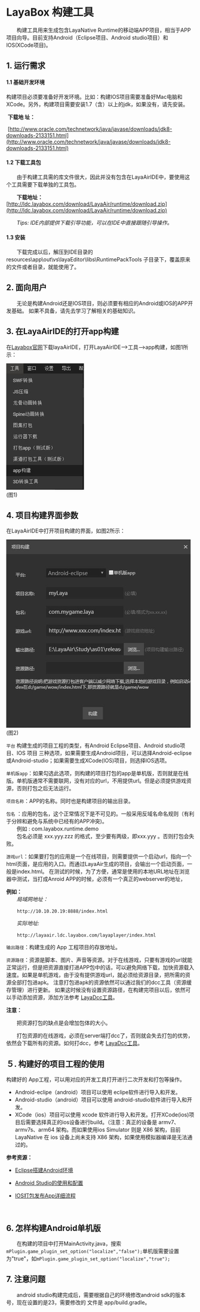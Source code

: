 # LayaBox 构建工具
　　构建工具用来生成包含LayaNative Runtime的移动端APP项目，相当于APP项目向导。目前支持Android（Eclipse项目、Android studio项目）和IOS(XCode项目)。

## 1. 运行需求
#### 1.1 基础开发环境

​	构建项目必须要准备好开发环境。比如：构建IOS项目需要准备好Mac电脑和XCode。另外，构建项目需要安装1.7（含）以上的jdk，如果没有，请先安装。

​	**下载地 址：**

​	[http://www.oracle.com/technetwork/java/javase/downloads/jdk8-downloads-2133151.html](http://www.oracle.com/technetwork/java/javase/downloads/jdk8-downloads-2133151.html)

#### 1.2 下载工具包

　　由于构建工具需的库文件很大，因此并没有包含在LayaAirIDE中，要使用这个工具需要下载单独的工具包。

　　**下载地址：**
​	[http://ldc.layabox.com/download/LayaAir/runtime/download.zip](http://ldc.layabox.com/download/LayaAir/runtime/download.zip)  

　　*Tips: IDE内部提供下载引导功能，可以在IDE中直接跟随引导操作。*

#### 1.3 安装

　　下载完成以后，解压到IDE目录的 resources\app\out\vs\layaEditor\libs\RuntimePackTools 子目录下，覆盖原来的文件或者目录，就能使用了。



## 2. 面向用户
　　无论是构建Android还是IOS项目，则必须要有相应的Android或IOS的APP开发基础。  如果不具备，请先去学习了解相关的基础知识。



## 3. 在LayaAirIDE的打开app构建

在[Layabox官网](Layabox.com)下载layaAirIDE，打开LayaAirIDE-->工具-->app构建，如图1所示：


![图1](1.jpg)  <br /> 
(图1)



## 4. 项目构建界面参数

在LayaAirIDE中打开项目构建的界面，如图2所示：

![2](2.jpg) <br /> 
(图2)

`平台` 构建生成的项目工程的类型，有Android Eclipse项目、Android studio项目、IOS 项目 三种选项，如果需要生成Android项目，可以选择Android-eclipse或Android-studio；如果需要生成XCode(IOS)项目，则选择IOS选项。 

`单机版app`：如果勾选此选项，则构建的项目打包的app是单机版，否则就是在线版。单机版通常不需要联网，没有对应的url，不用提供url。但是必须提供游戏资源，否则打包之后无法运行。

`项目名称`：APP的名称。同时也是构建项目的输出目录。

`包名` ：应用的包名，这个正常情况下是不可见的。一般采用反域名命名规则（有利于分辨和避免与系统中已经有的APP冲突)。   
　　例如 : com.layabox.runtime.demo   
　　包名必须是 xxx.yyy.zzz 的格式，至少要有两级，即xxx.yyy 。否则打包会失败。

`游戏url`：如果要打包的应用是一个在线项目，则需要提供一个启动url，指向一个html页面，是应用的入口。而通过LayaAir生成的项目，会输出一个启动页面，一般是index.html。 在测试的时候，为了方便，通常是使用的本地URL地址在浏览器中测试，当打成Anroid APP的时候，必须有一个真正的webserver的地址，

**例如：**  
　　*局域网地址：*  

``` 
    http://10.10.20.19:8888/index.html
```
　　*实际地址:*  
```
    http://layaair.ldc.layabox.com/layaplayer/index.html
```

`输出路径`：构建生成的 App 工程项目的存放地址。

`资源路径`：资源是脚本、图片、声音等资源。对于在线游戏，只要有游戏的url就能正常运行，但是把资源直接打进APP包中的话，可以避免网络下载，加快资源载入速度。如果是单机游戏，由于没有提供游戏url，就必须给资源目录，把所需的资源全部打包进apk。
注意打包进apk的资源依然可以通过我们的dcc工具（资源缓存管理）进行更新。
如果这时候没有设置资源路径，在构建完项目以后，依然可以手动添加资源，添加方法参考 [LayaDcc工具](https://github.com/layabox/layaair-doc/tree/master/Chinese/LayaNative/LayaDcc_Tool)。  

**注意：**  

　　把资源打包的缺点是会增加包体的大小。  

　　打包资源的在线游戏，必须在server端打dcc了，否则就会失去打包的优势，依然会下载所有的资源。如何打dcc，参考 [LayaDcc工具](https://github.com/layabox/layaair-doc/tree/master/Chinese/LayaNative/LayaDcc_Tool)。



## ５. 构建好的项目工程的使用

构建好的 App工程，可以用对应的开发工具打开进行二次开发和打包等操作。

- Android-eclipe（android）项目可以使用 eclipe软件进行导入和开发。
- Android-studio（android）项目可以使用 android-studio软件进行导入和开发。
- XCode（ios）项目可以使用 xcode 软件进行导入和开发。打开XCode(ios)项目后需要选择真正的ios设备进行build。（注意：真正的设备是 armv7、armv7s、arm64 架构。而如果使用ios Simulator 则是 X86 架构，目前 LayaNative 在 ios 设备上尚未支持 X86 架构，如果使用模拟器编译是无法通过的。



**参考资源：**

- [Eclipse搭建Android环境](http://ldc.layabox.com/index.php?m=content&c=index&a=show&catid=42&id=194)

- [Android Studio的使用和配置](http://ldc.layabox.com/index.php?m=content&c=index&a=show&catid=42&id=193)

- [IOS打包发布App详细流程](http://ldc.layabox.com/index.php?m=content&c=index&a=show&catid=42&id=192)

  ​

## 6. 怎样构建Android单机版
　　在构建的项目中打开MainActivity.java，搜索 `mPlugin.game_plugin_set_option("localize","false");`单机版需要设置为"true"，如`mPlugin.game_plugin_set_option("localize","true");`



## 7. 注意问题
　　android studio构建完成后，需要根据自己的环境修改android sdk的版本号，现在设置的是23，需要修改的
文件是 app/build.gradle。